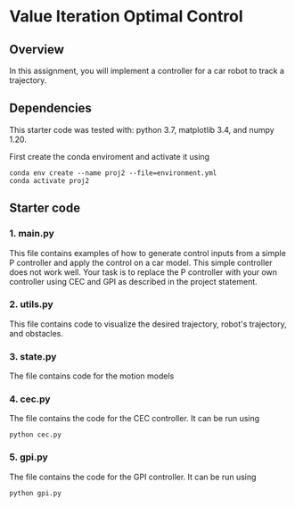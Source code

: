 # Value Iteration Optimal Control

## Overview
In this assignment, you will implement a controller for a car robot to track a trajectory.

## Dependencies
This starter code was tested with: python 3.7, matplotlib 3.4, and numpy 1.20. 

First create the conda enviroment and activate it using 
```
conda env create --name proj2 --file=environment.yml
conda activate proj2
```

## Starter code
### 1. main.py
This file contains examples of how to generate control inputs from a simple P controller and apply the control on a car model. This simple controller does not work well. Your task is to replace the P controller with your own controller using CEC and GPI as described in the project statement.

### 2. utils.py
This file contains code to visualize the desired trajectory, robot's trajectory, and obstacles.

### 3. state.py
The file contains code for the motion models

### 4. cec.py
The file contains the code for the CEC controller. It can be run using 
```
python cec.py
```

### 5. gpi.py
The file contains the code for the GPI controller. It can be run using
```
python gpi.py
```

